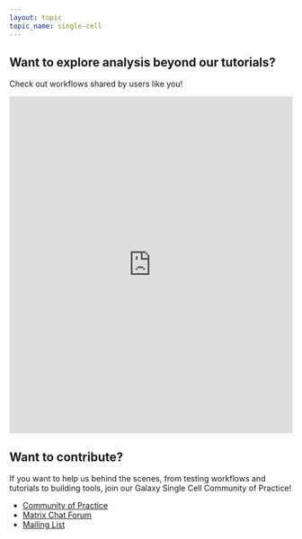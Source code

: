 ```yaml
---
layout: topic
topic_name: single-cell
---
```


## Want to explore analysis beyond our tutorials?

Check out workflows shared by users like you!

<iframe src="https://training.galaxyproject.org/training-material/workflows/embed.html?query=single-cell" height="600px" width="100%" class="gtn-embed" frameborder="0"></iframe>

## Want to contribute?

If you want to help us behind the scenes, from testing workflows and tutorials to building tools, join our Galaxy Single Cell Community of Practice!

 - <i class="fa fa-hand-o-right" aria-hidden="true"> </i> [Community of Practice](https://galaxyproject.org/projects/singlecell/)
 - <i class="fa fa-comments-o" aria-hidden="true"> </i> [Matrix Chat Forum](https://matrix.to/#/#usegalaxy-eu_single-cell-workflows:gitter.im)
 - <i class="fa fa-envelope" aria-hidden="true"> </i> [Mailing List](https://lists.galaxyproject.org/lists/single-cell-cop.lists.galaxyproject.org/)
